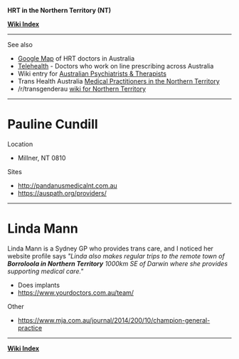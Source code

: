 **HRT in the Northern Territory (NT)**

**[Wiki Index](https://github.com/MissTeapot/LGBT-Wikis/blob/main/github_wiki/transwiki/index.md)**
*****

See also

* [Google Map](https://www.google.com/maps/d/drive?state=%7B%22ids%22%3A%5B%2217npJeZICXFH317r3T42Agxg79sbHRFs_%22%5D%2C%22action%22%3A%22open%22%2C%22userId%22%3A%22102350253060603230985%22%7D&amp;usp=sharing) of HRT doctors in Australia
* [Telehealth](https://github.com/MissTeapot/LGBT-Wikis/blob/main/github_wiki/transwiki/hrt/australia.md#wiki_telehealth) - Doctors who work on line prescribing across Australia
* Wiki entry for [Australian Psychiatrists &amp; Therapists](https://github.com/MissTeapot/LGBT-Wikis/blob/main/github_wiki/transsurgerieswiki/psychs/australia.md)
* Trans Health Australia [Medical Practitioners in the Northern Territory](http://www.transhealthaustralia.org/index.php/northern-territory/7-medical-practitioners-nt)
* /r/transgenderau [wiki for Northern Territory](https://www.reddit.com/r/transgenderau/wiki/resources-nt)

*****
# Pauline Cundill

Location

* Millner, NT 0810

Sites

* http://pandanusmedicalnt.com.au
* https://auspath.org/providers/


*****
# Linda Mann

Linda Mann is a Sydney GP who provides trans care, and I noticed her website profile says *"Linda also makes regular trips to the remote town of ***Borroloola in Northern Territory*** 1000km SE of Darwin where she provides supporting medical care."*

* Does implants
* https://www.yourdoctors.com.au/team/

Other

* https://www.mja.com.au/journal/2014/200/10/champion-general-practice

*****
**[Wiki Index](https://github.com/MissTeapot/LGBT-Wikis/blob/main/github_wiki/transwiki/index.md)**